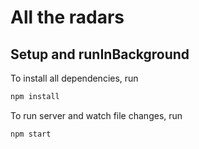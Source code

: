 # All the radars

## Setup and runInBackground

To install all dependencies, run

```bash
npm install
```

To run server and watch file changes, run

```bash
npm start
```
